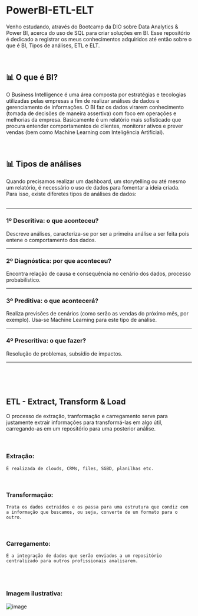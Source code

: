 # PowerBI-ETL-ELT

Venho estudando, através do Bootcamp da DIO sobre Data Analytics & Power BI, acerca do uso de SQL para criar soluções em BI. Esse repositório é dedicado a registrar os meus conhecimentos adquiridos até então sobre o que é BI, Tipos de análises, ETL e ELT.
</br>
</br>
</br>

## 📊 O que é BI?
O Business Intelligence é uma área composta por estratégias e tecologias utilizadas pelas empresas a fim de realizar análises de dados e gerenciamento de informações. O BI faz os dados virarem conhecimento (tomada de decisões de maneira assertiva) com foco em operações e melhorias da empresa. Basicamente é um relatório mais sofisticado que procura entender comportamentos de clientes, monitorar ativos e prever vendas (bem como Machine Learning com Inteligência Artificial).
</br>
</br>
</br>

## 📊 Tipos de análises
Quando precisamos realizar um dashboard, um storytelling ou até mesmo um relatório, é necessário o uso de dados para fomentar a ideia criada. Para isso, existe diferetes tipos de análises de dados:
</br>
</br>
<hr>

### 1º Descritiva: o que aconteceu?
Descreve análises, caracteriza-se por ser a primeira análise a ser feita pois entene o comportamento dos dados.
</br>
<hr>

### 2º Diagnóstica: por que aconteceu?
Encontra relação de causa e consequência no cenário dos dados, processo probabilístico.
</br>
<hr>

### 3º Preditiva: o que acontecerá?
Realiza previsões de cenários (como serão as vendas do próximo mês, por exemplo). Usa-se Machine Learning para este tipo de análise. 
</br>
<hr>

### 4º Prescritiva: o que fazer?
Resolução de problemas, subsídio de impactos.
</br>
<hr>
</br>
</br>
</br>

## ETL - Extract, Transform & Load
O processo de extração, tranformação e carregamento serve para justamente extrair informações para transformá-las em algo útil, carregando-as em um repositório para uma posterior análise.
</br>
</br>
</br>


### Extração:
    É realizada de clouds, CRMs, files, SGBD, planilhas etc.
</br>

### Transformação: 
    Trata os dados extraídos e os passa para uma estrutura que condiz com a informação que buscamos, ou seja, converte de um formato para o outro.
</br>

### Carregamento: 
    É a integração de dados que serão enviados a um repositório centralizado para outros profissionais analisarem.
</br>
</br>

### Imagem ilustrativa:



![image](https://github.com/user-attachments/assets/8d13d6ec-a863-4d79-b65d-04b429d21ddb)


